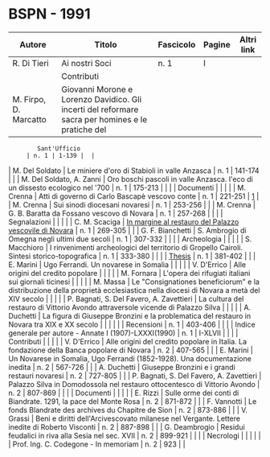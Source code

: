 # BSPN - 1991

| Autore                | Titolo                                                                                            | Fascicolo | Pagine | Altri link |
|-----------------------|---------------------------------------------------------------------------------------------------|-----------|--------|------------|
| R. Di Tieri           | Ai nostri Soci                                                                                    | n. 1      | I      |            |
|                       | Contributi                                                                                        |           |        |
| M. Firpo, D. Marcatto | Giovanni Morone e Lorenzo Davidico. Gli incerti del reformare sacra per homines e le pratiche del 

            Sant'Ufficio
         | n. 1 | 1-139 |  |

| M. Del Soldato | Le miniere d'oro di Stabioli in valle Anzasca | n. 1 | 141-174 | |
| M. Del Soldato, A. Zanni | Oro boschi pascoli in valle Anzasca. l'eco di un dissesto ecologico nel '700 | n. 1 | 175-213 | |
| | Documenti | | | |
| M. Crenna | Atti di governo di Carlo Bascapè vescovo conte | n. 1 | 221-251 | [1](https://en.calameo.com/read/0047331280ab4cc8f69d1) |
| M. Crenna | Sui sinodi diocesani novaresi | n. 1 | 253-256 | |
| M. Crenna | G. B. Baratta da Fossano vescovo di Novara | n. 1 | 257-268 | |
| | Segnalazioni | | | |
| C. M. Scaciga | [In margine al restauro del Palazzo vescovile di Novara](http://www.ssno.it/BSPNo/1991_Scaciga_lo.pdf) | n. 1 | 269-305 | |
| G. F. Bianchetti | S. Ambrogio di Omegna negli ultimi due secoli | n. 1 | 307-332 | |
| | Archeologia | | | |
| S. Macchioro | I rinvenimenti archeologici del territorio di Gropello Cairoli. Sintesi storico-topografica | n. 1 | 333-380 | |
| | [Thesis](http://www.ssno.it/BSPNo/bspn_thesis.html#1991) | n. 1 | 381-402 | |
| E. Marini | Ugo Ferrandi. Un novarese in Somalia | | | |
| V. D'Errico | Alle origini del credito popolare | | | |
| M. Fornara | L'opera dei rifugiati italiani sui giornali ticinesi | | | |
| M. Massa | Le "Consignationes beneficiorum" e la distribuzione della proprietà ecclesiastica nella diocesi di Novara a metà del XIV secolo
| | | |
| P. Bagnati, S. Del Favero, A. Zavettieri | La cultura del restauro di Vittorio Avondo attraversole vicende di Palazzo Silva | | | |
| A. Duchetti | La figura di Giuseppe Bronzini e la problematica del restauro in Novara tra XIX e XX secolo | | | |
| | Recensioni | n. 1 | 403-406 | |
| | Indice generale per autore - Annate I (1907)-LXXXI(1990) | n. 1 | I-XLVII | |
| | Contributi | | | |
| V. D'Errico | Alle origini del credito popolare in Italia. La fondazione della Banca popolare di Novara | n. 2 | 407-565 | |
| E. Marini | Un Novarese in Somalia, Ugo Ferrandi (1852-1928). Una documentazione inedita | n. 2 | 567-726 | |
| A. Duchetti | Giuseppe Bronzini e i grandi restauri novaresi | n. 2 | 727-805 | |
| P. Bagnati, S. Del Favero, A. Zavettieri | Palazzo Silva in Domodossola nel restauro ottocentesco di Vittorio Avondo | n. 2 | 807-869 | |
| | Documenti | | | |
| E. Rizzi | Sulle orme dei conti di Biandrate. 1291, la pace del Monte Rosa | n. 2 | 871-872 | |
| F. Vannotti | Le fonds Blandrate des archives du Chapitre de Sion | n. 2 | 873-886 | |
| V. Grassi | Beni e diritti dell'Arcivescovato milanese nel Vergante. Lettere inedite di Roberto Visconti | n. 2 | 887-898 | |
| G. Deambrogio | Residui feudalici in riva alla Sesia nel sec. XVII | n. 2 | 899-921 | |
| | Necrologi | | | |
| | Prof. Ing. C. Codegone - In memoriam | n. 2 | 923 | |
